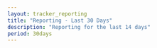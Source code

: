```yaml
---
layout: tracker_reporting
title: "Reporting - Last 30 Days"
description: "Reporting for the last 14 days"
period: 30days
---
```

